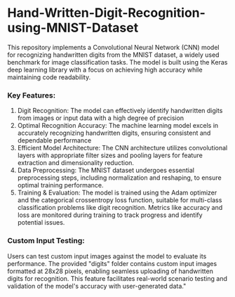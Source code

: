# Hand-Written-Digit-Recognition-using-MNIST-Dataset
This repository implements a Convolutional Neural Network (CNN) model for recognizing handwritten digits from the MNIST dataset, a widely used benchmark for image classification tasks. The model is built using the Keras deep learning library with a focus on achieving high accuracy while maintaining code readability.

### Key Features:
1. Digit Recognition: The model can effectively identify handwritten digits from images or input data with a high degree of precision
2. Optimal Recognition Accuracy:  The machine learning model excels in accurately recognizing handwritten digits, ensuring consistent and dependable performance
3. Efficient Model Architecture: The CNN architecture utilizes convolutional layers with appropriate filter sizes and pooling layers for feature extraction and dimensionality reduction.
4. Data Preprocessing:  The MNIST dataset undergoes essential preprocessing steps, including normalization and reshaping, to ensure optimal training performance.
5. Training & Evaluation: The model is trained using the Adam optimizer and the categorical crossentropy loss function, suitable for multi-class classification problems like digit recognition. Metrics like accuracy and loss are monitored during training to track progress and identify potential issues.


### Custom Input Testing: 
Users can test custom input images against the model to evaluate its performance. The provided "digits" folder contains custom input images formatted at 28x28 pixels, enabling seamless uploading of handwritten digits for recognition. This feature facilitates real-world scenario testing and validation of the model's accuracy with user-generated data."
